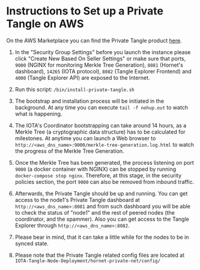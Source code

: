 # Instructions to Set up a Private Tangle on AWS

On the AWS Marketplace you can find the Private Tangle product [here](https://aws.amazon.com/marketplace/pp/B08M4933Y3). 

1. In the "Security Group Settings" before you launch the instance please click "Create New Based On Seller Settings" or make sure that ports, `9000` (NGINX for monitoring Merkle Tree Generation), `8081` (Hornet's dashboard), `14265` (IOTA protocol), `8082` (Tangle Explorer Frontend) and `4000` (Tangle Explorer API) are exposed to the Internet. 

2. Run this script: `/bin/install-private-tangle.sh`

3. The bootstrap and installation process will be initiated in the background. At any time you can execute `tail -f nohup.out` to watch what is happening. 

4. The IOTA's Coordinator bootstrapping can take around 14 hours, as a Merkle Tree (a cryptographic data structure) has to be calculated for milestones. At anytime you can launch a Web browser to `http://<aws_dns_name>:9000/merkle-tree-generation.log.html` to watch the progress of the Merkle Tree Generation. 

5. Once the Merkle Tree has been generated, the process listening on port `9000` (a docker container with NGINX) can be stopped by running `docker-compose stop nginx`. Therefore, at this stage, in the security policies section, the port `9000` can also be removed from inbound traffic. 

6. Afterwards, the Private Tangle should be up and running. You can get access to the node1's Private Tangle dashboard at `http://<aws_dns_name>:8081` and from such dashboard you will be able to check the status of "node1" and the rest of peered nodes (the coordinator, and the spammer). Also you can get access to the Tangle Explorer through `http://<aws_dns_name>:8082`.

7. Please bear in mind, that it can take a little while for the nodes to be in synced state. 

8. Please note that the Private Tangle related config files are located at `IOTA-Tangle-Node-Deployment/hornet-private-net/config/`
